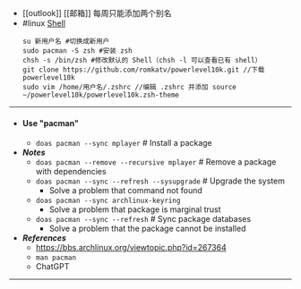 - [[outlook]] [[邮箱]] 每周只能添加两个别名
- #linux [Shell](https://blog.51cto.com/u_6364219/4920283)
  ```
  su 新用户名 #切换成新用户
  sudo pacman -S zsh #安装 zsh
  chsh -s /bin/zsh #修改默认的 Shell（chsh -l 可以查看已有 shell）
  git clone https://github.com/romkatv/powerlevel10k.git //下载 powerlevel10k
  sudo vim /home/用户名/.zshrc //编辑 .zshrc 并添加 source ~/powerlevel10k/powerlevel10k.zsh-theme
  ```
- ---
- #### Use "pacman"
    - `doas pacman --sync mplayer` # Install a package
- ***Notes***
    - `doas pacman --remove --recursive mplayer` # Remove a package with dependencies
    - `doas pacman --sync --refresh --sysupgrade` # Upgrade the system
        - Solve a problem that command not found
    - `doas pacman --sync archlinux-keyring`
        - Solve a problem that package is marginal trust
    - `doas pacman --sync --refresh` # Sync package databases
        - Solve a problem that the package cannot be installed
- ***References***
    - https://bbs.archlinux.org/viewtopic.php?id=267364
    - `man pacman`
    - ChatGPT
- ---
